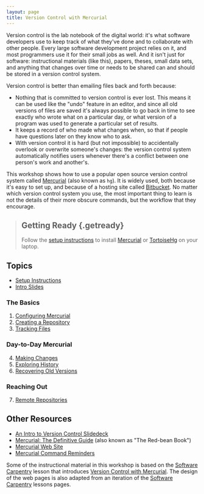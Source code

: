 ```yaml
---
layout: page
title: Version Control with Mercurial
---
```

Version control is the lab notebook of the digital world:
it's what software developers use to keep track of what they've done and to collaborate with other people.
Every large software development project relies on it,
and most programmers use it for their small jobs as well.
And it isn't just for software:
instructional materials (like this),
papers,
theses,
small data sets,
and anything that changes over time or needs to be shared can and should be stored in a version control system.

Version control is better than emailing files back and forth because:

* Nothing that is committed to version control is ever lost.
  This means it can be used like the "undo" feature in an editor,
  and since all old versions of files are saved it's always possible to go back in time to see exactly who wrote what on a particular day,
  or what version of a program was used to generate a particular set of results.
* It keeps a record of who made what changes when,
  so that if people have questions later on they know who to ask.
* With version control it is hard (but not impossible) to accidentally overlook or overwrite someone's changes:
  the version control system automatically notifies users whenever there's a conflict between one person's work and another's.

This workshop shows how to use a popular open source version control system called [Mercurial][mercurial] (also known as `hg`).
It is widely used,
both because it's easy to set up,
and because of a hosting site called [Bitbucket](https://bitbucket.org).
No matter which version control system you use,
the most important thing to learn is not the details of their more obscure commands,
but the workflow that they encourage.

[mercurial]: https://www.mercurial-scm.org/


> ## Getting Ready {.getready}
>
> Follow the [setup instructions](00-setup.html) to install [Mercurial][mercurial] or [TortoiseHg](https://tortoisehg.bitbucket.io/) on your laptop.


## Topics

* [Setup Instructions](00-setup.html)
* [Intro Slides](intro-slides.pdf)


### The Basics

1. [Configuring Mercurial](01-configuration.html)
2. [Creating a Repository](02-create-repo.html)
3. [Tracking Files](03-tracking.html)


### Day-to-Day Mercurial

4. [Making Changes](04-changes.html)
5. [Exploring History](05-history.html)
6. [Recovering Old Versions](06-revert.html)


### Reaching Out

7. [Remote Repositories](07-remote-repos.html)


## Other Resources

* [An Intro to Version Control Slidedeck](intro-slides.pdf)
* [Mercurial: The Definitive Guide](http://hgbook.red-bean.com/) (also known as "The Red-bean Book")
* [Mercurial Web Site](https://www.mercurial-scm.org/)
* [Mercurial Command Reminders](commands.html)


Some of the instructional material in this workshop is based on the [Software Carpentry][swc] lesson that introduces [Version Control with Mercurial](https://swcarpentry.github.io/hg-novice/).
The design of the web pages is also adapted from an iteration of the [Software Carpentry][swc] lessons pages.

[swc]: https://software-carpentry.org/
